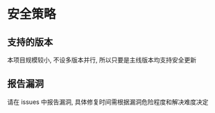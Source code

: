 # 安全策略

## 支持的版本

本项目规模较小, 不设多版本并行, 所以只要是主线版本均支持安全更新

## 报告漏洞

请在 issues 中报告漏洞, 具体修复时间需根据漏洞危险程度和解决难度决定
